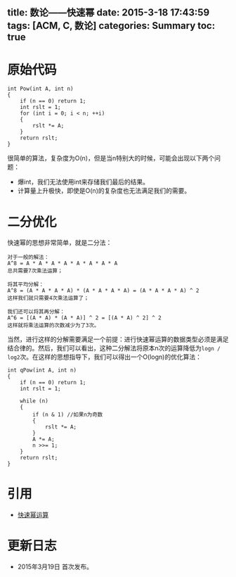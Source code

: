 title: 数论——快速幂
date: 2015-3-18 17:43:59
tags: [ACM, C, 数论]
categories: Summary
toc: true
---
# 原始代码
```
int Pow(int A, int n)
{
	if (n == 0) return 1;
	int rslt = 1;
	for (int i = 0; i < n; ++i)
	{
		rslt *= A;
	}
	return rslt;
}
```
很简单的算法，复杂度为O(n)，但是当n特别大的时候，可能会出现以下两个问题：
- 爆int，我们无法使用int来存储我们最后的结果。
- 计算量上升极快，即使是O(n)的复杂度也无法满足我们的需要。

# 二分优化
快速幂的思想非常简单，就是二分法：
```
对于一般的解法：
A^8 = A * A * A * A * A * A * A * A
总共需要7次乘法运算；

将其平均分解：
A^8 = (A * A * A * A) * (A * A * A * A) = (A * A * A * A) ^ 2
这样我们就只需要4次乘法运算了；

我们还可以将其再分解：
A^6 = [(A * A) * (A * A)] ^ 2 = [(A * A) ^ 2] ^ 2
这样就将乘法运算的次数减少为了3次。
```
当然，进行这样的分解需要满足一个前提：进行快速幂运算的数据类型必须是满足结合律的。然后，我们可以看出，这种二分解法将原本n次的运算降低为`logn / log2`次。在这样的思想指导下，我们可以得出一个O(logn)的优化算法：
```
int qPow(int A, int n)
{
	if (n == 0) return 1;
	int rslt = 1;

	while (n)
	{
		if (n & 1) //如果n为奇数
		{
			rslt *= A;
		}
		A *= A;
		n >>= 1; 
	}
	return rslt;
}
```

# 引用
- [快速幂运算](http://blueve.me/archives/660)

# 更新日志
- 2015年3月19日 首次发布。
